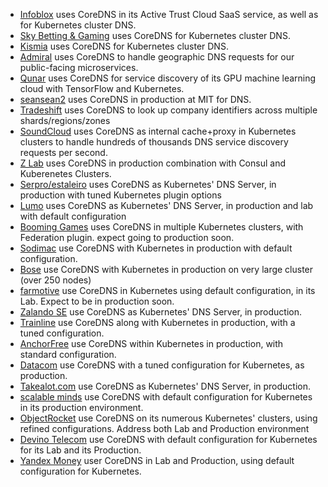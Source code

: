 * [Infoblox](https://www.infoblox.com) uses CoreDNS in its Active Trust Cloud SaaS service, as well as for Kubernetes cluster DNS.
* [Sky Betting & Gaming](http://engineering.skybettingandgaming.com) uses CoreDNS for Kubernetes cluster DNS.
* [Kismia](https://kismia.com) uses CoreDNS for Kubernetes cluster DNS.
* [Admiral](https://getadmiral.com) uses CoreDNS to handle geographic DNS requests for our public-facing microservices.
* [Qunar](https://qunar.com) uses CoreDNS for service discovery of its GPU machine learning cloud with TensorFlow and Kubernetes.
* [seansean2](https://web.mit.edu) uses CoreDNS in production at MIT for DNS.
* [Tradeshift](https://tradeshift.com/) uses CoreDNS to look up company identifiers across multiple shards/regions/zones
* [SoundCloud](https://soundcloud.com/) uses CoreDNS as internal cache+proxy in Kubernetes clusters to handle hundreds of thousands DNS service discovery requests per second.
* [Z Lab](https://zlab.co.jp) uses CoreDNS in production combination with Consul and Kuberenetes Clusters.
* [Serpro/estaleiro](estaleiro.serpro.gov.br) uses CoreDNS as Kubernetes' DNS Server, in production with tuned Kubernetes plugin options
* [Lumo](https://thinklumo.com) uses CoreDNS as Kubernetes' DNS Server, in production and lab with default configuration
* [Booming Games](https://booming-games.com) uses CoreDNS in multiple Kubernetes clusters, with Federation plugin. expect going to production soon.
* [Sodimac](http://www.sodimac.cl) use CoreDNS with Kubernetes in production with default configuration.
* [Bose](https://www.bose.com/) use CoreDNS with Kubernetes in production on very large cluster (over 250 nodes)
* [farmotive](https://farmotive.io) use CoreDNS in Kubernetes using default configuration, in its Lab. Expect to be in production soon.
* [Zalando SE](https://www.zalando.de) use CoreDNS as Kubernetes' DNS Server, in production.
* [Trainline](https://trainline.com) use CoreDNS along with Kubernetes in production, with a tuned configuration.
* [AnchorFree](https://www.anchorfree.com) use CoreDNS within Kubernetes in production, with standard configuration.
* [Datacom](https://datacom.co.nz) use CoreDNS with a tuned configuration for Kubernetes, as production.
* [Takealot.com](https://www.takealot.com) use CoreDNS as Kubernetes' DNS Server, in production.
* [scalable minds](https://scalableminds.com) use CoreDNS with default configuration for Kubernetes in its production environment.
* [ObjectRocket](https://www.objectrocket.com) use CoreDNS on its numerous Kubernetes' clusters, using refined configurations. Address both Lab and Production environment
* [Devino Telecom](https://devinotele.com) use CoreDNS with default configuration for Kubernetes for its Lab and its Production.
* [Yandex Money](htpps://money.yandex.ru) user CoreDNS in Lab and Production, using default configuration for Kubernetes.
